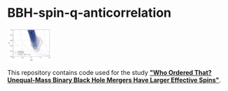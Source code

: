 # BBH-spin-q-anticorrelation

<img src="./docs/images/fig-5.png" width="100">

This repository contains code used for the study [**"Who Ordered That? Unequal-Mass Binary Black Hole Mergers Have Larger Effective Spins"**](https://arxiv.org/abs/2106.00521).
